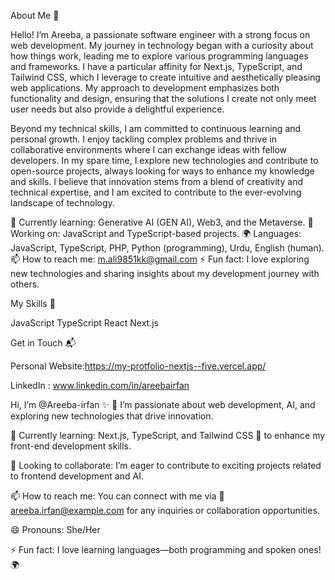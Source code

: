 About Me 🚀

Hello! I’m Areeba, a passionate software engineer with a strong focus on web development. My journey in technology began with a curiosity about how things work, leading me to explore various programming languages and frameworks. I have a particular affinity for Next.js, TypeScript, and Tailwind CSS, which I leverage to create intuitive and aesthetically pleasing web applications. My approach to development emphasizes both functionality and design, ensuring that the solutions I create not only meet user needs but also provide a delightful experience.

Beyond my technical skills, I am committed to continuous learning and personal growth. I enjoy tackling complex problems and thrive in collaborative environments where I can exchange ideas with fellow developers. In my spare time, I explore new technologies and contribute to open-source projects, always looking for ways to enhance my knowledge and skills. I believe that innovation stems from a blend of creativity and technical expertise, and I am excited to contribute to the ever-evolving landscape of technology.


🌱 Currently learning: Generative AI (GEN AI), Web3, and the Metaverse.
🔭 Working on: JavaScript and TypeScript-based projects.
🌍 Languages: JavaScript, TypeScript, PHP, Python (programming), Urdu, English (human).
📫 How to reach me: m.ali9851kk@gmail.com
⚡ Fun fact: I love exploring new technologies and sharing insights about my development journey with others.

My Skills 🧠

JavaScript
TypeScript
React
Next.js

Get in Touch 📬

Personal Website:https://my-protfolio-nextjs--five.vercel.app/

LinkedIn : www.linkedin.com/in/areebairfan


Hi, I’m @Areeba-irfan ✨
👀 I’m passionate about web development, AI, and exploring new technologies that drive innovation.

🌱 Currently learning: Next.js, TypeScript, and Tailwind CSS 🚀 to enhance my front-end development skills.

💞️ Looking to collaborate: I’m eager to contribute to exciting projects related to frontend development and AI.

📫 How to reach me: You can connect with me via 📧 areeba.irfan@example.com for any inquiries or collaboration opportunities.

😄 Pronouns: She/Her

⚡ Fun fact: I love learning languages—both programming and spoken ones! 🌍
